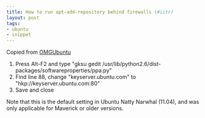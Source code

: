```yaml
---
title: How to run apt-add-repository behind firewalls (#iitr)
layout: post
tags:
- ubuntu
- snippet
---
```

Copied from [OMGUbuntu](http://www.omgubuntu.co.uk/2011/01/how-to-add-repositories-to-ubuntu-from-behind-a-firewall/)

1. Press Alt-F2 and type "gksu gedit /usr/lib/python2.6/dist-packages/softwareproperties/ppa.py"
2. Find line 88, change "keyserver.ubuntu.com" to "hkp://keyserver.ubuntu.com:80"
3. Save and close

Note that this is the default setting in Ubuntu Natty Narwhal (11.04), and was only applicable for Maverick or older versions.

